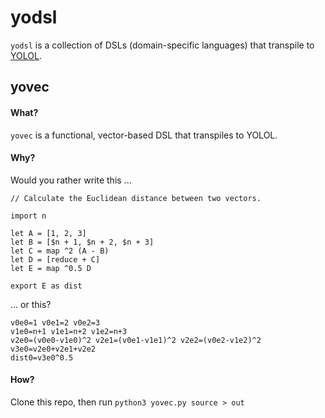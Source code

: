 # yodsl

`yodsl` is a collection of DSLs (domain-specific languages) that transpile to [YOLOL](https://wiki.starbasegame.com/index.php/YOLOL).

## yovec

#### What?

`yovec` is a functional, vector-based DSL that transpiles to YOLOL.

#### Why?

Would you rather write this ...

```
// Calculate the Euclidean distance between two vectors.

import n

let A = [1, 2, 3]
let B = [$n + 1, $n + 2, $n + 3]
let C = map ^2 (A - B)
let D = [reduce + C]
let E = map ^0.5 D

export E as dist
```

... or this?

```
v0e0=1 v0e1=2 v0e2=3
v1e0=n+1 v1e1=n+2 v1e2=n+3
v2e0=(v0e0-v1e0)^2 v2e1=(v0e1-v1e1)^2 v2e2=(v0e2-v1e2)^2
v3e0=v2e0+v2e1+v2e2
dist0=v3e0^0.5
```

#### How?

Clone this repo, then run `python3 yovec.py source > out`
